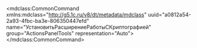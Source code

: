 <?xml version="1.0" encoding="UTF-8"?>
<mdclass:CommonCommand xmlns:mdclass="http://g5.1c.ru/v8/dt/metadata/mdclass" uuid="a0812a54-2a93-4fbc-ba3e-806350447efd" name="УстановитьРасширениеРаботыСКриптографией" group="ActionsPanelTools" representation="Auto">
  <synonym key="ru" value="Установить расширение работы с криптографией"/>
  <commandParameterType/>
</mdclass:CommonCommand>
